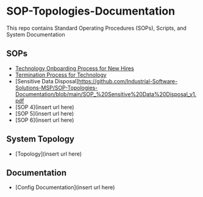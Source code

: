 # SOP-Topologies-Documentation
This repo contains Standard Operating Procedures (SOPs), Scripts, and System Documentation

## SOPs
  * [Technology Onboarding Process for New Hires](https://github.com/Industrial-Software-Solutions-MSP/SOP-Topologies-Documentation/blob/main/SOP%20Technology%20Onboarding%20Process%20for%20New%20Hires_v1.pdf)
  * [Termination Process for Technology](https://github.com/Industrial-Software-Solutions-MSP/SOP-Topologies-Documentation/blob/main/SOP%20Termination%20Process%20for%20Technology_v1.pdf)
  * [Sensitive Data Disposal]https://github.com/Industrial-Software-Solutions-MSP/SOP-Topologies-Documentation/blob/main/SOP_%20Sensitive%20Data%20Disposal_v1.pdf
  * [SOP 4](insert url here)
  * [SOP 5](insert url here)
  * [SOP 6](insert url here)

## System Topology
  * [Topology](insert url here)

## Documentation
  * [Config Documentation](insert url here)
